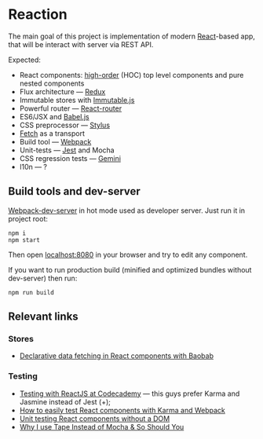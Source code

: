 # Reaction

The main goal of this project is implementation of modern [React](http://facebook.github.io/react/)-based app, that will be interact with server via REST API.

Expected:

 * React components: [high-order](https://medium.com/@dan_abramov/mixins-are-dead-long-live-higher-order-components-94a0d2f9e750) (HOC) top level components and pure nested components
 * Flux architecture — [Redux](https://github.com/gaearon/redux)
 * Immutable stores with [Immutable.js](https://facebook.github.io/immutable-js/)
 * Powerful router — [React-router](https://github.com/rackt/react-router/)
 * ES6/JSX and [Babel.js](http://babeljs.io/)
 * CSS preprocessor — [Stylus](https://learnboost.github.io/stylus/)
 * [Fetch](https://fetch.spec.whatwg.org/) as a transport
 * Build tool — [Webpack](http://webpack.github.io/)
 * Unit-tests — [Jest](https://facebook.github.io/jest/) and Mocha
 * CSS regression tests — [Gemini](https://github.com/gemini-testing/gemini)
 * l10n — ?

## Build tools and dev-server

[Webpack-dev-server](http://webpack.github.io/docs/webpack-dev-server.html) in hot mode used as developer server. Just run it in project root:

```
npm i
npm start
```

Then open [localhost:8080](http://localhost:8080/) in your browser and try to edit any component.

If you want to run production build (minified and optimized bundles without dev-server) then run:

```
npm run build
```

## Relevant links

### Stores

* [Declarative data fetching in React components with Baobab](https://medium.com/@mistadikay/declarative-data-fetching-in-react-components-with-baobab-e43184c43852)

### Testing

* [Testing with ReactJS at Codecademy](https://medium.com/about-codecademy/testing-with-reactjs-at-codecademy-2aec88cc4e36) — this guys prefer Karma and Jasmine instead of Jest (+);
* [How to easily test React components with Karma and Webpack](http://qiita.com/kimagure/items/f2d8d53504e922fe3c5c)
* [Unit testing React components without a DOM](http://simonsmith.io/unit-testing-react-components-without-a-dom/)
* [Why I use Tape Instead of Mocha & So Should You](https://medium.com/javascript-scene/why-i-use-tape-instead-of-mocha-so-should-you-6aa105d8eaf4)
